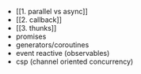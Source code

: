- [[1.  parallel vs async]] 
- [[2. callback]]
- [[3. thunks]]
- promises
- generators/coroutines
- event reactive (observables)
- csp (channel oriented concurrency)